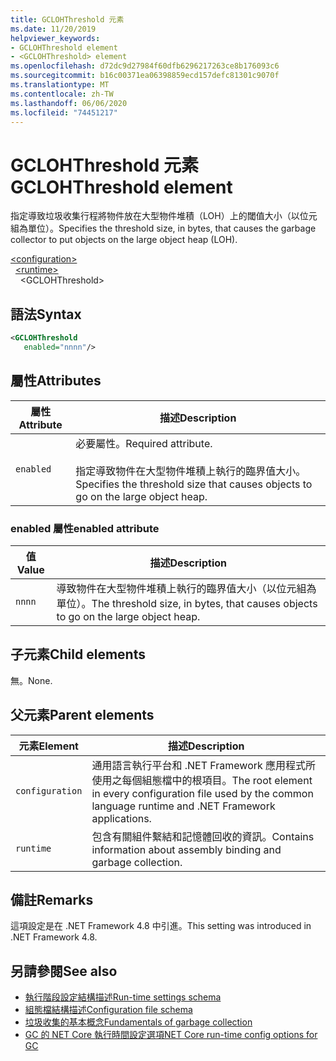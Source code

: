 ```yaml
---
title: GCLOHThreshold 元素
ms.date: 11/20/2019
helpviewer_keywords:
- GCLOHThreshold element
- <GCLOHThreshold> element
ms.openlocfilehash: d72dc9d27984f60dfb6296217263ce8b176093c6
ms.sourcegitcommit: b16c00371ea06398859ecd157defc81301c9070f
ms.translationtype: MT
ms.contentlocale: zh-TW
ms.lasthandoff: 06/06/2020
ms.locfileid: "74451217"
---
```

# <a name="gclohthreshold-element"></a><span data-ttu-id="6b021-102">GCLOHThreshold 元素</span><span class="sxs-lookup"><span data-stu-id="6b021-102">GCLOHThreshold element</span></span>

<span data-ttu-id="6b021-103">指定導致垃圾收集行程將物件放在大型物件堆積（LOH）上的閾值大小（以位元組為單位）。</span><span class="sxs-lookup"><span data-stu-id="6b021-103">Specifies the threshold size, in bytes, that causes the garbage collector to put objects on the large object heap (LOH).</span></span>

[\<configuration>](../configuration-element.md)\
&nbsp;&nbsp;[\<runtime>](runtime-element.md)\
&nbsp;&nbsp;&nbsp;&nbsp;\<GCLOHThreshold>

## <a name="syntax"></a><span data-ttu-id="6b021-104">語法</span><span class="sxs-lookup"><span data-stu-id="6b021-104">Syntax</span></span>

```xml
<GCLOHThreshold
   enabled="nnnn"/>
```

## <a name="attributes"></a><span data-ttu-id="6b021-105">屬性</span><span class="sxs-lookup"><span data-stu-id="6b021-105">Attributes</span></span>

|<span data-ttu-id="6b021-106">屬性</span><span class="sxs-lookup"><span data-stu-id="6b021-106">Attribute</span></span>|<span data-ttu-id="6b021-107">描述</span><span class="sxs-lookup"><span data-stu-id="6b021-107">Description</span></span>|
|---------------|-----------------|
|`enabled`|<span data-ttu-id="6b021-108">必要屬性。</span><span class="sxs-lookup"><span data-stu-id="6b021-108">Required attribute.</span></span><br /><br /><span data-ttu-id="6b021-109">指定導致物件在大型物件堆積上執行的臨界值大小。</span><span class="sxs-lookup"><span data-stu-id="6b021-109">Specifies the threshold size that causes objects to go on the large object heap.</span></span>|

### <a name="enabled-attribute"></a><span data-ttu-id="6b021-110">enabled 屬性</span><span class="sxs-lookup"><span data-stu-id="6b021-110">enabled attribute</span></span>

|<span data-ttu-id="6b021-111">值</span><span class="sxs-lookup"><span data-stu-id="6b021-111">Value</span></span>|<span data-ttu-id="6b021-112">描述</span><span class="sxs-lookup"><span data-stu-id="6b021-112">Description</span></span>|
|-----------|-----------------|
|`nnnn`|<span data-ttu-id="6b021-113">導致物件在大型物件堆積上執行的臨界值大小（以位元組為單位）。</span><span class="sxs-lookup"><span data-stu-id="6b021-113">The threshold size, in bytes, that causes objects to go on the large object heap.</span></span>|

## <a name="child-elements"></a><span data-ttu-id="6b021-114">子元素</span><span class="sxs-lookup"><span data-stu-id="6b021-114">Child elements</span></span>

<span data-ttu-id="6b021-115">無。</span><span class="sxs-lookup"><span data-stu-id="6b021-115">None.</span></span>

## <a name="parent-elements"></a><span data-ttu-id="6b021-116">父元素</span><span class="sxs-lookup"><span data-stu-id="6b021-116">Parent elements</span></span>

|<span data-ttu-id="6b021-117">元素</span><span class="sxs-lookup"><span data-stu-id="6b021-117">Element</span></span>|<span data-ttu-id="6b021-118">描述</span><span class="sxs-lookup"><span data-stu-id="6b021-118">Description</span></span>|
|-------------|-----------------|
|`configuration`|<span data-ttu-id="6b021-119">通用語言執行平台和 .NET Framework 應用程式所使用之每個組態檔中的根項目。</span><span class="sxs-lookup"><span data-stu-id="6b021-119">The root element in every configuration file used by the common language runtime and .NET Framework applications.</span></span>|
|`runtime`|<span data-ttu-id="6b021-120">包含有關組件繫結和記憶體回收的資訊。</span><span class="sxs-lookup"><span data-stu-id="6b021-120">Contains information about assembly binding and garbage collection.</span></span>|

## <a name="remarks"></a><span data-ttu-id="6b021-121">備註</span><span class="sxs-lookup"><span data-stu-id="6b021-121">Remarks</span></span>

<span data-ttu-id="6b021-122">這項設定是在 .NET Framework 4.8 中引進。</span><span class="sxs-lookup"><span data-stu-id="6b021-122">This setting was introduced in .NET Framework 4.8.</span></span>

## <a name="see-also"></a><span data-ttu-id="6b021-123">另請參閱</span><span class="sxs-lookup"><span data-stu-id="6b021-123">See also</span></span>

- [<span data-ttu-id="6b021-124">執行階段設定結構描述</span><span class="sxs-lookup"><span data-stu-id="6b021-124">Run-time settings schema</span></span>](index.md)
- [<span data-ttu-id="6b021-125">組態檔結構描述</span><span class="sxs-lookup"><span data-stu-id="6b021-125">Configuration file schema</span></span>](../index.md)
- [<span data-ttu-id="6b021-126">垃圾收集的基本概念</span><span class="sxs-lookup"><span data-stu-id="6b021-126">Fundamentals of garbage collection</span></span>](../../../../standard/garbage-collection/fundamentals.md)
- [<span data-ttu-id="6b021-127">GC 的 NET Core 執行時間設定選項</span><span class="sxs-lookup"><span data-stu-id="6b021-127">NET Core run-time config options for GC</span></span>](../../../../core/run-time-config/garbage-collector.md)
